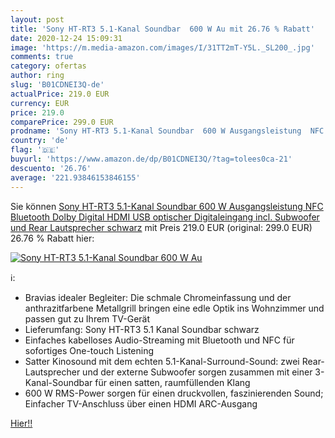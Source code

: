 ```yaml
---
layout: post
title: 'Sony HT-RT3 5.1-Kanal Soundbar  600 W Au mit 26.76 % Rabatt'
date: 2020-12-24 15:09:31
image: 'https://m.media-amazon.com/images/I/31TT2mT-Y5L._SL200_.jpg'
comments: true
category: ofertas
author: ring
slug: 'B01CDNEI3Q-de'
actualPrice: 219.0 EUR
currency: EUR
price: 219.0
comparePrice: 299.0 EUR
prodname: 'Sony HT-RT3 5.1-Kanal Soundbar  600 W Ausgangsleistung  NFC  Bluetooth  Dolby Digital  HDMI  USB  optischer Digitaleingang incl. Subwoofer und Rear Lautsprecher  schwarz'
country: 'de'
flag: '🇩🇪'
buyurl: 'https://www.amazon.de/dp/B01CDNEI3Q/?tag=tolees0ca-21'
descuento: '26.76'
average: '221.93846153846155'
---
```


Sie können [Sony HT-RT3 5.1-Kanal Soundbar  600 W Ausgangsleistung  NFC  Bluetooth  Dolby Digital  HDMI  USB  optischer Digitaleingang incl. Subwoofer und Rear Lautsprecher  schwarz](https://www.amazon.de/dp/B01CDNEI3Q/?tag=tolees0ca-21) mit Preis 219.0 EUR (original: 299.0 EUR) 26.76 % Rabatt hier:

[![Sony HT-RT3 5.1-Kanal Soundbar  600 W Au](https://m.media-amazon.com/images/I/31TT2mT-Y5L._SL200_.jpg)](https://www.amazon.de/dp/B01CDNEI3Q/?tag=tolees0ca-21)

ℹ️:

- Bravias idealer Begleiter: Die schmale Chromeinfassung und der anthrazitfarbene Metallgrill bringen eine edle Optik ins Wohnzimmer und passen gut zu Ihrem TV-Gerät
- Lieferumfang: Sony HT-RT3 5.1 Kanal Soundbar schwarz
- Einfaches kabelloses Audio-Streaming mit Bluetooth und NFC für sofortiges One-touch Listening
- Satter Kinosound mit dem echten 5.1-Kanal-Surround-Sound: zwei Rear-Lautsprecher und der externe Subwoofer sorgen zusammen mit einer 3-Kanal-Soundbar für einen satten, raumfüllenden Klang
- 600 W RMS-Power sorgen für einen druckvollen, faszinierenden Sound; Einfacher TV-Anschluss über einen HDMI ARC-Ausgang

[Hier!!](https://www.amazon.de/dp/B01CDNEI3Q/?tag=tolees0ca-21)
